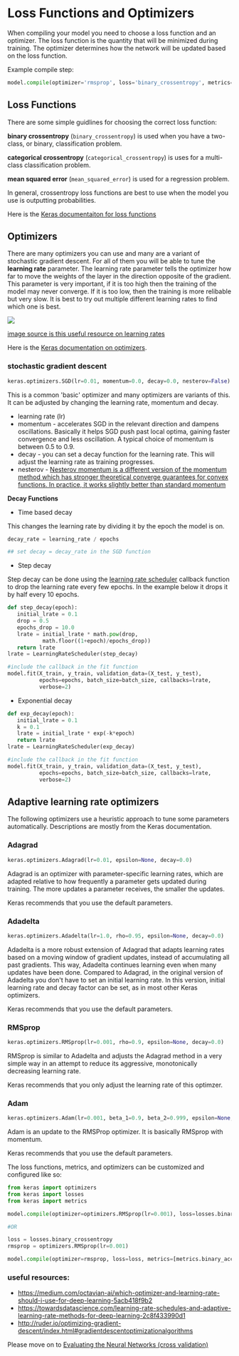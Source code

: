 # Loss Functions and Optimizers

When compiling your model you need to choose a loss function and an optimizer. The loss function is the quantity that will be minimized during training. The optimizer determines how the network will be updated based on the loss function. 

Example compile step:
```python
model.compile(optimizer='rmsprop', loss='binary_crossentropy', metrics=['accuracy'])
```

## Loss Functions

There are some simple guidlines for choosing the correct loss function:

**binary crossentropy** (`binary_crossentropy`) is used when you have a two-class, or binary, classification problem. 

**categorical crossentropy** (`categorical_crossentropy`) is uses for a multi-class classification problem. 

**mean squared error** (`mean_squared_error`) is used for a regression problem. 

In general, crossentropy loss functions are best to use when the model you use is outputting probabilities. 

Here is the [Keras documentaiton for loss functions](https://keras.io/losses/)


## Optimizers

There are many optimizers you can use and many are a variant of stochastic gradient descent. For all of them you will be able to tune the **learning rate** parameter. The learning rate parameter tells the optimizer how far to move the weights of the layer in the direction opposite of the gradient. This parameter is very important, if it is too high then the training of the model may never converge. If it is too low, then the training is more relibable but very slow. It is best to try out multiple different learning rates to find which one is best. 

![](https://cdn-images-1.medium.com/max/800/1*EP8stDFdu_OxZFGimCZRtQ.jpeg)

[image source is this useful resource on learning rates](https://towardsdatascience.com/estimating-optimal-learning-rate-for-a-deep-neural-network-ce32f2556ce0)

Here is the [Keras documentation on optimizers](https://keras.io/optimizers/).

### stochastic gradient descent

```python
keras.optimizers.SGD(lr=0.01, momentum=0.0, decay=0.0, nesterov=False)
```

This is a common 'basic' optimizer and many optimizers are variants of this. It can be adjusted by changing the learning rate, momentum and decay.

* learning rate (lr) 
* momentum - accelerates SGD in the relevant direction and dampens oscillations. Basically it helps SGD push past local optima, gaining faster convergence and less oscillation. A typical choice of momentum is between 0.5 to 0.9.
* decay - you can set a decay function for the learning rate. This will adjust the learning rate as training progresses.
* nesterov - [Nesterov momentum is a different version of the momentum method which has stronger theoretical converge guarantees for convex functions. In practice, it works slightly better than standard momentum](https://towardsdatascience.com/learning-rate-schedules-and-adaptive-learning-rate-methods-for-deep-learning-2c8f433990d1)

**Decay Functions**
* Time based decay

This changes the learning rate by dividing it by the epoch the model is on. 
```python
decay_rate = learning_rate / epochs

## set decay = decay_rate in the SGD function
```
* Step decay 

Step decay can be done using the [learning rate scheduler](https://keras.io/callbacks/#learningratescheduler) callback function to drop the learning rate every few epochs. In the example below it drops it by half every 10 epochs. 

```python
def step_decay(epoch):
   initial_lrate = 0.1
   drop = 0.5
   epochs_drop = 10.0
   lrate = initial_lrate * math.pow(drop,  
           math.floor((1+epoch)/epochs_drop))
   return lrate
lrate = LearningRateScheduler(step_decay)

#include the callback in the fit function
model.fit(X_train, y_train, validation_data=(X_test, y_test), 
          epochs=epochs, batch_size=batch_size, callbacks=lrate, 
          verbose=2)
```

* Exponential decay

```python
def exp_decay(epoch):
   initial_lrate = 0.1
   k = 0.1
   lrate = initial_lrate * exp(-k*epoch)
   return lrate
lrate = LearningRateScheduler(exp_decay)

#include the callback in the fit function
model.fit(X_train, y_train, validation_data=(X_test, y_test), 
          epochs=epochs, batch_size=batch_size, callbacks=lrate, 
          verbose=2)
```

## Adaptive learning rate optimizers
The following optimizers use a heuristic approach to tune some parameters automatically. Descriptions are mostly from the Keras documentation. 

### Adagrad
```python
keras.optimizers.Adagrad(lr=0.01, epsilon=None, decay=0.0)
```
Adagrad is an optimizer with parameter-specific learning rates, which are adapted relative to how frequently a parameter gets updated during training. The more updates a parameter receives, the smaller the updates.

Keras recommends that you use the default parameters. 

### Adadelta
```python
keras.optimizers.Adadelta(lr=1.0, rho=0.95, epsilon=None, decay=0.0)
```
Adadelta is a more robust extension of Adagrad that adapts learning rates based on a moving window of gradient updates, instead of accumulating all past gradients. This way, Adadelta continues learning even when many updates have been done. Compared to Adagrad, in the original version of Adadelta you don't have to set an initial learning rate. In this version, initial learning rate and decay factor can be set, as in most other Keras optimizers.

Keras recommends that you use the default parameters. 

### RMSprop
```python
keras.optimizers.RMSprop(lr=0.001, rho=0.9, epsilon=None, decay=0.0)
```
RMSprop is similar to Adadelta and adjusts the Adagrad method in a very simple way in an attempt to reduce its aggressive, monotonically decreasing learning rate.

Keras recommends that you only adjust the learning rate of this optimzer. 

### Adam
```python
keras.optimizers.Adam(lr=0.001, beta_1=0.9, beta_2=0.999, epsilon=None, decay=0.0, amsgrad=False)
```

Adam is an update to the RMSProp optimizer. It is basically RMSprop with momentum.

Keras recommends that you use the default parameters. 



The loss functions, metrics, and optimizers can be customized and configured like so:
```python
from keras import optimizers
from keras import losses
from keras import metrics

model.compile(optimizer=optimizers.RMSprop(lr=0.001), loss=losses.binary_crossentropy, metrics=[metrics.binary_accuracy])

#OR

loss = losses.binary_crossentropy
rmsprop = optimizers.RMSprop(lr=0.001)

model.compile(optimizer=rmsprop, loss=loss, metrics=[metrics.binary_accuracy])
```



### useful resources:
* https://medium.com/octavian-ai/which-optimizer-and-learning-rate-should-i-use-for-deep-learning-5acb418f9b2
* https://towardsdatascience.com/learning-rate-schedules-and-adaptive-learning-rate-methods-for-deep-learning-2c8f433990d1
* http://ruder.io/optimizing-gradient-descent/index.html#gradientdescentoptimizationalgorithms


Please move on to [Evaluating the Neural Networks (cross validation)](https://github.com/kitchell/DeepLearningTutorial_LBspectrum/blob/master/EvaluatingtheNN.md)



